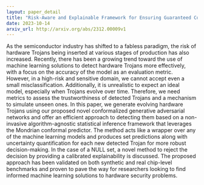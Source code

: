 ```yaml
---
layout: paper_detail
title: "Risk-Aware and Explainable Framework for Ensuring Guaranteed Coverage in Evolving Hardware Trojan Detection"
date: 2023-10-14
arxiv_url: http://arxiv.org/abs/2312.00009v1
---
```


As the semiconductor industry has shifted to a fabless paradigm, the risk of hardware Trojans being inserted at various stages of production has also increased. Recently, there has been a growing trend toward the use of machine learning solutions to detect hardware Trojans more effectively, with a focus on the accuracy of the model as an evaluation metric. However, in a high-risk and sensitive domain, we cannot accept even a small misclassification. Additionally, it is unrealistic to expect an ideal model, especially when Trojans evolve over time. Therefore, we need metrics to assess the trustworthiness of detected Trojans and a mechanism to simulate unseen ones. In this paper, we generate evolving hardware Trojans using our proposed novel conformalized generative adversarial networks and offer an efficient approach to detecting them based on a non-invasive algorithm-agnostic statistical inference framework that leverages the Mondrian conformal predictor. The method acts like a wrapper over any of the machine learning models and produces set predictions along with uncertainty quantification for each new detected Trojan for more robust decision-making. In the case of a NULL set, a novel method to reject the decision by providing a calibrated explainability is discussed. The proposed approach has been validated on both synthetic and real chip-level benchmarks and proven to pave the way for researchers looking to find informed machine learning solutions to hardware security problems.
